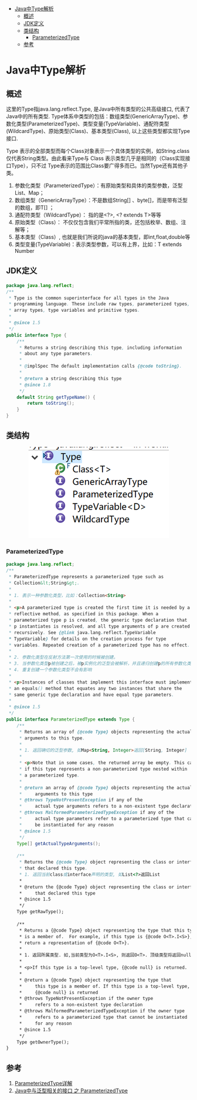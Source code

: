 <!-- TOC -->

- [Java中Type解析](#java%e4%b8%adtype%e8%a7%a3%e6%9e%90)
  - [概述](#%e6%a6%82%e8%bf%b0)
  - [JDK定义](#jdk%e5%ae%9a%e4%b9%89)
  - [类结构](#%e7%b1%bb%e7%bb%93%e6%9e%84)
    - [ParameterizedType](#parameterizedtype)
  - [参考](#%e5%8f%82%e8%80%83)

<!-- /TOC -->
# Java中Type解析

## 概述

这里的Type指java.lang.reflect.Type, 是Java中所有类型的公共高级接口, 代表了Java中的所有类型. Type体系中类型的包括：数组类型(GenericArrayType)、参数化类型(ParameterizedType)、类型变量(TypeVariable)、通配符类型(WildcardType)、原始类型(Class)、基本类型(Class), 以上这些类型都实现Type接口.  

Type 表示的全部类型而每个Class对象表示一个具体类型的实例，如String.class仅代表String类型。由此看来Type与 Class 表示类型几乎是相同的（Class实现接口Type），只不过 Type表示的范围比Class要广得多而已。当然Type还有其他子类。

1. 参数化类型（ParameterizedType）：有原始类型和具体的类型参数，泛型List<String>、Map；
2. 数组类型（GenericArrayType）：不是数组String[] 、byte[]，而是带有泛型的数组，即T[] ；
3. 通配符类型（WildcardType）： 指的是<?>, <? extends T>等等
4. 原始类型（Class）： 不仅仅包含我们平常所指的类，还包括枚举、数组、注解等；
5. 基本类型（Class）, 也就是我们所说的java的基本类型，即int,float,double等
6. 类型变量(TypeVariable)：表示类型参数，可以有上界，比如：T extends Number

## JDK定义

```java
package java.lang.reflect;
/**
 * Type is the common superinterface for all types in the Java
 * programming language. These include raw types, parameterized types,
 * array types, type variables and primitive types.
 *
 * @since 1.5
 */
public interface Type {
    /**
     * Returns a string describing this type, including information
     * about any type parameters.
     *
     * @implSpec The default implementation calls {@code toString}.
     *
     * @return a string describing this type
     * @since 1.8
     */
    default String getTypeName() {
        return toString();
    }
}
```

## 类结构

<div align=center>

![1588062825641.png](..\images\1588062825641.png)

</div>

### ParameterizedType

```java
package java.lang.reflect;
/**
 * ParameterizedType represents a parameterized type such as
 * Collection&lt;String&gt;.
 * 
 * 1. 表示一种参数化类型，比如：Collection<String>
 *
 * <p>A parameterized type is created the first time it is needed by a
 * reflective method, as specified in this package. When a
 * parameterized type p is created, the generic type declaration that
 * p instantiates is resolved, and all type arguments of p are created
 * recursively. See {@link java.lang.reflect.TypeVariable
 * TypeVariable} for details on the creation process for type
 * variables. Repeated creation of a parameterized type has no effect.
 * 
 * 2. 参数化类型在反射方法第一次使用的时候被创建。
 * 3. 当参数化类型p被创建之后，被p实例化的泛型会被解析，并且递归创建p的所有参数化类型
 * 4. 重复创建一个参数化类型不会有影响
 *
 * <p>Instances of classes that implement this interface must implement
 * an equals() method that equates any two instances that share the
 * same generic type declaration and have equal type parameters.
 *
 * @since 1.5
 */
public interface ParameterizedType extends Type {
    /**
     * Returns an array of {@code Type} objects representing the actual type
     * arguments to this type.
     * 
     * 1. 返回确切的泛型参数, 如Map<String, Integer>返回[String, Integer]
     *
     * <p>Note that in some cases, the returned array be empty. This can occur
     * if this type represents a non-parameterized type nested within
     * a parameterized type.
     *
     * @return an array of {@code Type} objects representing the actual type
     *     arguments to this type
     * @throws TypeNotPresentException if any of the
     *     actual type arguments refers to a non-existent type declaration
     * @throws MalformedParameterizedTypeException if any of the
     *     actual type parameters refer to a parameterized type that cannot
     *     be instantiated for any reason
     * @since 1.5
     */
    Type[] getActualTypeArguments();

    /**
     * Returns the {@code Type} object representing the class or interface
     * that declared this type.
     * 1. 返回当前class或interface声明的类型, 如List<?>返回List
     *
     * @return the {@code Type} object representing the class or interface
     *     that declared this type
     * @since 1.5
     */
    Type getRawType();

    /**
     * Returns a {@code Type} object representing the type that this type
     * is a member of.  For example, if this type is {@code O<T>.I<S>},
     * return a representation of {@code O<T>}.
     * 
     * 1. 返回所属类型. 如,当前类型为O<T>.I<S>, 则返回O<T>. 顶级类型将返回null 
     *
     * <p>If this type is a top-level type, {@code null} is returned.
     *
     * @return a {@code Type} object representing the type that
     *     this type is a member of. If this type is a top-level type,
     *     {@code null} is returned
     * @throws TypeNotPresentException if the owner type
     *     refers to a non-existent type declaration
     * @throws MalformedParameterizedTypeException if the owner type
     *     refers to a parameterized type that cannot be instantiated
     *     for any reason
     * @since 1.5
     */
    Type getOwnerType();
}
```

## 参考

1. [ParameterizedType详解](https://blog.csdn.net/JustBeauty/article/details/81116144)
2. [Java中与泛型相关的接口 之 ParameterizedType](https://www.jianshu.com/p/cfa74c980b25)
